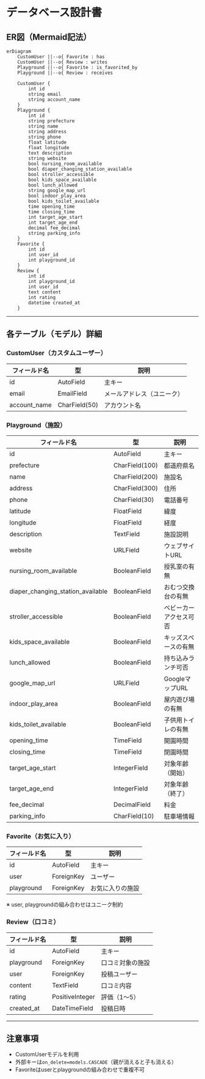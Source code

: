 # データベース設計書

## ER図（Mermaid記法）
```mermaid
erDiagram
    CustomUser ||--o{ Favorite : has
    CustomUser ||--o{ Review : writes
    Playground ||--o{ Favorite : is_favorited_by
    Playground ||--o{ Review : receives

    CustomUser {
        int id
        string email
        string account_name
    }
    Playground {
        int id
        string prefecture
        string name
        string address
        string phone
        float latitude
        float longitude
        text description
        string website
        bool nursing_room_available
        bool diaper_changing_station_available
        bool stroller_accessible
        bool kids_space_available
        bool lunch_allowed
        string google_map_url
        bool indoor_play_area
        bool kids_toilet_available
        time opening_time
        time closing_time
        int target_age_start
        int target_age_end
        decimal fee_decimal
        string parking_info
    }
    Favorite {
        int id
        int user_id
        int playground_id
    }
    Review {
        int id
        int playground_id
        int user_id
        text content
        int rating
        datetime created_at
    }
```

---

## 各テーブル（モデル）詳細

### CustomUser（カスタムユーザー）
| フィールド名 | 型              | 説明         |
|--------------|-----------------|--------------|
| id           | AutoField       | 主キー       |
| email        | EmailField      | メールアドレス（ユニーク） |
| account_name | CharField(50)   | アカウント名 |

### Playground（施設）
| フィールド名 | 型              | 説明         |
|--------------|-----------------|--------------|
| id           | AutoField       | 主キー       |
| prefecture   | CharField(100)  | 都道府県名   |
| name         | CharField(200)  | 施設名       |
| address      | CharField(300)  | 住所         |
| phone        | CharField(30)   | 電話番号     |
| latitude     | FloatField      | 緯度         |
| longitude    | FloatField      | 経度         |
| description  | TextField       | 施設説明     |
| website      | URLField        | ウェブサイトURL |
| nursing_room_available | BooleanField | 授乳室の有無 |
| diaper_changing_station_available | BooleanField | おむつ交換台の有無 |
| stroller_accessible | BooleanField | ベビーカーアクセス可否 |
| kids_space_available | BooleanField | キッズスペースの有無 |
| lunch_allowed | BooleanField    | 持ち込みランチ可否 |
| google_map_url | URLField      | GoogleマップURL |
| indoor_play_area | BooleanField  | 屋内遊び場の有無 |
| kids_toilet_available | BooleanField | 子供用トイレの有無 |
| opening_time | TimeField       | 開園時間     |
| closing_time | TimeField       | 閉園時間     |
| target_age_start | IntegerField  | 対象年齢（開始） |
| target_age_end | IntegerField  | 対象年齢（終了） |
| fee_decimal  | DecimalField    | 料金         |
| parking_info | CharField(10)   | 駐車場情報   |

### Favorite（お気に入り）
| フィールド名   | 型            | 説明               |
|----------------|---------------|--------------------|
| id             | AutoField     | 主キー             |
| user           | ForeignKey    | ユーザー           |
| playground     | ForeignKey    | お気に入りの施設   |

※ user, playgroundの組み合わせはユニーク制約

### Review（口コミ）
| フィールド名   | 型                | 説明               |
|----------------|-------------------|--------------------|
| id             | AutoField         | 主キー             |
| playground     | ForeignKey        | 口コミ対象の施設   |
| user           | ForeignKey        | 投稿ユーザー       |
| content        | TextField         | 口コミ内容         |
| rating         | PositiveInteger   | 評価（1〜5）       |
| created_at     | DateTimeField     | 投稿日時           |

---

## 注意事項
- CustomUserモデルを利用
- 外部キーは`on_delete=models.CASCADE`（親が消えると子も消える）
- Favoriteはuserとplaygroundの組み合わせで重複不可
